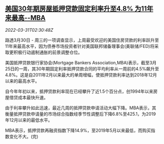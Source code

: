 <!--1648695663000-->
[美国30年期房屋抵押贷款固定利率升至4.8% 为11年来最高--MBA](https://cn.reuters.com/article/usa-mortgage-rate-0330-wedn-idCNKCS2LS07J)
------

<div><i>2022-03-31T02:30:48Z</i></div><p>路透3月30日 - 周三的一项调查显示，上周最受欢迎的美国住房贷款的利率跃升至11年来最高水平，因为债券市场投资者针对美国联邦储备理事会(美联储/FED)将采取更积极行动遏制通胀的前景调整仓位。</p><p>美国抵押贷款银行家协会(Mortgage Bankers Association,MBA)表示，截至3月25日的一周，其30年期固定利率抵押贷款合同的平均利率从一周前的4.5%飙升至4.8%。这是自2011年2月以来最大的单周增幅，使抵押贷款利率达到2018年12月以来的最高水平。</p><p>自今年年初以来，抵押贷款利率现在已经攀升了近1.5个百分点，创1994年以来房屋借贷成本最快升速。</p><p>由于利率攀升如此迅速，最近几周的抵押贷款申请活动大幅下降。MBA表示，其衡量抵押贷款申请量的市场综合指数经季节性调整后下降6.8%至425.1，为2019年12月以来的最低水平。</p><p>MBA表示，抵押贷款再融资指数下降14.9%，至2019年5月以来最低，而购买指数变化不大。(完)</p>
